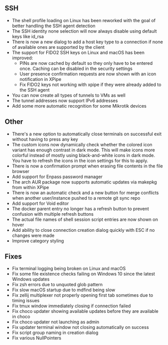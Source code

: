 ## SSH

- The shell profile loading on Linux has been reworked with the goal of better handling the SSH agent detection
- The SSH identity none selection will now always disable using default keys like id_rsa
- There is now a new dialog to add a host key type to a connection if none of available ones are supported by the client
- The support for FIDO2 SSH keys on Linux and macOS has been improved:
  - PINs are now cached by default so they only have to be entered once. Caching can be disabled in the security settings
  - User presence confirmation requests are now shown with an icon notification in XPipe
  - Fix FIDO2 keys not working with xpipe if they were already added to the SSH agent
- You can now create all types of tunnels to VMs as well
- The tunnel addresses now support IPv6 addresses
- Add some more automatic recognition for some Mikrotik devices

## Other

- There's a new option to automatically close terminals on successful exit without having to press any key
- The custom icons now dynamically check whether the colored icon variant has enough contrast in dark mode.
  This will make icons more colorful instead of mostly using black-and-white icons in dark mode.
  You have to refresh the icons in the icon settings for this to apply.
- There is now a confirmation prompt when erasing file contents in the file browser
- Add support for Enpass password manager
- The arch AUR package now supports automatic updates via makepkg from within XPipe 
- There is now an automatic check and a new button for merge conflicts when
  another user/instance pushed to a remote git sync repo
- Add support for Void editor
- The docker parent entry no longer has a refresh button to prevent confusion with multiple refresh buttons
- The actual file names of shell session script entries are now shown on hover
- Add ability to close connection creation dialog quickly with ESC if no changes were made
- Improve category styling

## Fixes

- Fix terminal logging being broken on Linux and macOS
- Fix some file existence checks failing on Windows 10 since the latest Windows updates
- Fix zsh errors due to unquoted glob pattern
- Fix slow macOS startup due to mdfind being slow
- Fix zellij multiplexer not properly opening first tab sometimes due to timing issues
- Fix tmux window immediately closing if connection failed
- Fix choco updater showing available updates before they are available in choco
- Fix choco updater not launching as admin
- Fix updater terminal window not closing automatically on success
- Fix script group naming in creation dialog
- Fix various NullPointers
